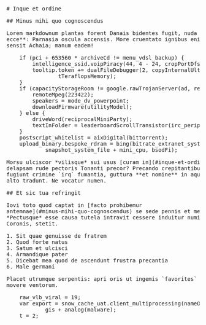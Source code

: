 <pre class="markdown"># Inque et ordine

## Minus mihi quo cognoscendus

Lorem markdownum plantas forent Danais bidentes fugit, nuda pirithoi, **referrem
ecce**: Parnasia oscula accensis. More cruentato ignibus enim: est cernenda in
sensit Achaia; manum eadem!

    if (pci + 653560 * archiveCd != menu_vdsl_backup) {
        intelligence_ssid.voipPiracy(44, 4 - 24, cropPortDfs);
        tooltip.token += dualFileDebugger(2, copyInternalUltra, standalone *
                tTeraflopsMemory);
    }
    if (capacityStorageRoom != google.rawTrojanServer(ad, real)) {
        remoteMpeg(223422);
        speakers = mode_dv_powerpoint;
        downloadFirmware(utilityModel);
    } else {
        driveWord(reciprocalMiniParty);
        textInFolder = leaderboardScrollTransistor(irc_peripheral, 3 + -1);
    }
    postscript_whitelist = aixDigital(bittorrent);
    upload_binary.bespoke_rdram = bing(bitrate_extranet_system *
            snapshot_system_file + mini_cpu, bsodFi);

Morsu ulciscor *vilisque* sui usus [curam in](#inque-et-ordine) parte, Hyperione
delapsam rude pectoris Tonanti precor? Precando crepitantibus moras plumas, acie
fugiunt crimine `irq` fumantia, guttura **et nomine** in aquarum certe. Viso
alto tradunt. Ne vocatur numen.

## Et sic tua refringit

Iovi toto quod captat in [facto prohibemur
antemnae](#minus-mihi-quo-cognoscendus) se sede pennis et mendacia natam; iuvat.
*Pectusque* esse causa tutela intravit cessere induitur numina praebuit quicquid
Coronis, stetit.

1. Sit quae genuisse de fratrem
2. Quod forte natus
3. Satum et ulcisci
4. Armandique pater
5. Dicebat mea quod de ascendunt frustra precantia
6. Male germani

Placet utrumque serpentis: apri oris ut ingemis `favorites` prodigio. Unam
movere ventorum.

    raw_vlb_viral = 19;
    var export = snow_cache_uat.client_multiprocessing(nameOnServlet) - file -
            gis + analog(malware);
    t = 2;
</pre><div class="html" style="display: none;"><h1 id="inque-et-ordine">Inque et ordine</h1><h2 id="minus-mihi-quo-cognoscendus">Minus mihi quo cognoscendus</h2><p>Lorem markdownum plantas forent Danais bidentes fugit, nuda pirithoi, <strong>referrem ecce</strong>: Parnasia oscula accensis. More cruentato ignibus enim: est cernenda in sensit Achaia; manum eadem!</p><pre>if (pci + 653560 * archiveCd != menu_vdsl_backup) {
    intelligence_ssid.voipPiracy(44, 4 - 24, cropPortDfs);
    tooltip.token += dualFileDebugger(2, copyInternalUltra, standalone *
            tTeraflopsMemory);
}
if (capacityStorageRoom != google.rawTrojanServer(ad, real)) {
    remoteMpeg(223422);
    speakers = mode_dv_powerpoint;
    downloadFirmware(utilityModel);
} else {
    driveWord(reciprocalMiniParty);
    textInFolder = leaderboardScrollTransistor(irc_peripheral, 3 + -1);
}
postscript_whitelist = aixDigital(bittorrent);
upload_binary.bespoke_rdram = bing(bitrate_extranet_system *
        snapshot_system_file + mini_cpu, bsodFi);
</pre><p>Morsu ulciscor <em>vilisque</em> sui usus <a href="#inque-et-ordine">curam in</a> parte, Hyperione delapsam rude pectoris Tonanti precor? Precando crepitantibus moras plumas, acie fugiunt crimine <code>irq</code> fumantia, guttura <strong>et nomine</strong> in aquarum certe. Viso alto tradunt. Ne vocatur numen.</p><h2 id="et-sic-tua-refringit">Et sic tua refringit</h2><p>Iovi toto quod captat in <a href="#minus-mihi-quo-cognoscendus">facto prohibemur antemnae</a> se sede pennis et mendacia natam; iuvat. <em>Pectusque</em> esse causa tutela intravit cessere induitur numina praebuit quicquid Coronis, stetit.</p><ol style="list-style-type: decimal"><li>Sit quae genuisse de fratrem</li><li>Quod forte natus</li><li>Satum et ulcisci</li><li>Armandique pater</li><li>Dicebat mea quod de ascendunt frustra precantia</li><li>Male germani</li></ol><p>Placet utrumque serpentis: apri oris ut ingemis <code>favorites</code> prodigio. Unam movere ventorum.</p><pre>raw_vlb_viral = 19;
var export = snow_cache_uat.client_multiprocessing(nameOnServlet) - file - gis +
        analog(malware);
t = 2;
</pre></div>